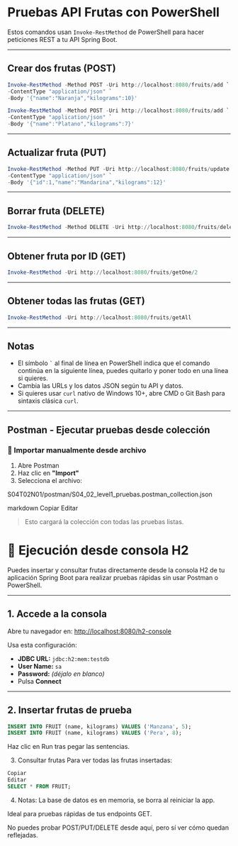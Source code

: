 
# Pruebas API Frutas con PowerShell

Estos comandos usan `Invoke-RestMethod` de PowerShell para hacer peticiones REST a tu API Spring Boot.

---

## Crear dos frutas (POST)

```powershell
Invoke-RestMethod -Method POST -Uri http://localhost:8080/fruits/add `
-ContentType "application/json" `
-Body '{"name":"Naranja","kilograms":10}'
```
```powershell
Invoke-RestMethod -Method POST -Uri http://localhost:8080/fruits/add `
-ContentType "application/json" `
-Body '{"name":"Platano","kilograms":7}'
```

---

## Actualizar fruta (PUT)

```powershell
Invoke-RestMethod -Method PUT -Uri http://localhost:8080/fruits/update `
-ContentType "application/json" `
-Body '{"id":1,"name":"Mandarina","kilograms":12}'
```

---

## Borrar fruta (DELETE)

```powershell
Invoke-RestMethod -Method DELETE -Uri http://localhost:8080/fruits/delete/1
```

---

## Obtener fruta por ID (GET)

```powershell
Invoke-RestMethod -Uri http://localhost:8080/fruits/getOne/2
```

---

## Obtener todas las frutas (GET)

```powershell
Invoke-RestMethod -Uri http://localhost:8080/fruits/getAll
```

---
## Notas

- El símbolo `` ` `` al final de línea en PowerShell indica que el comando continúa en la siguiente línea, puedes quitarlo y poner todo en una línea si quieres.
- Cambia las URLs y los datos JSON según tu API y datos.
- Si quieres usar `curl` nativo de Windows 10+, abre CMD o Git Bash para sintaxis clásica `curl`.

---
## Postman - Ejecutar pruebas desde colección

### 📝 Importar manualmente desde archivo

1. Abre Postman
2. Haz clic en **"Import"**
3. Selecciona el archivo:

S04T02N01/postman/S04_02_level1_pruebas.postman_collection.json

markdown
Copiar
Editar

> Esto cargará la colección con todas las pruebas listas.

# 🧪 Ejecución desde consola H2

Puedes insertar y consultar frutas directamente desde la consola H2 de tu aplicación Spring Boot para realizar pruebas rápidas sin usar Postman o PowerShell.

---

## 1. Accede a la consola

Abre tu navegador en: [http://localhost:8080/h2-console](http://localhost:8080/h2-console)

Usa esta configuración:

- **JDBC URL:** `jdbc:h2:mem:testdb`
- **User Name:** `sa`
- **Password:** *(déjalo en blanco)*
- Pulsa **Connect**

---

## 2. Insertar frutas de prueba

```sql
INSERT INTO FRUIT (name, kilograms) VALUES ('Manzana', 5);
INSERT INTO FRUIT (name, kilograms) VALUES ('Pera', 8);
```
Haz clic en Run tras pegar las sentencias.

3. Consultar frutas
Para ver todas las frutas insertadas:

```sql
Copiar
Editar
SELECT * FROM FRUIT;
```
4. Notas: 
La base de datos es en memoria, se borra al reiniciar la app.

Ideal para pruebas rápidas de tus endpoints GET.

No puedes probar POST/PUT/DELETE desde aquí, pero sí ver cómo quedan reflejadas.